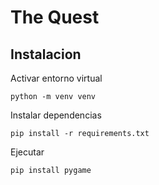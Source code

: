 # The Quest

## 

## Instalacion

Activar entorno virtual
```
python -m venv venv
```
Instalar dependencias
```
pip install -r requirements.txt
```

Ejecutar
```
pip install pygame
```